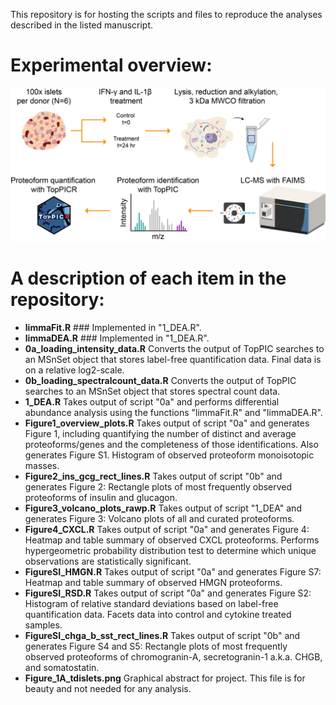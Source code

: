 This repository is for hosting the scripts and files to reproduce the analyses described in the listed manuscript.

# Experimental overview:
![alt text](https://github.com/ashleyives/top_down_islets_cytokine/blob/main/Figure_1A_tdislets.png "Logo Title Text 1")

# A description of each item in the repository: 
- **limmaFit.R** ### Implemented in "1_DEA.R".
- **limmaDEA.R** ### Implemented in "1_DEA.R".
- **0a_loading_intensity_data.R** Converts the output of TopPIC searches to an MSnSet object that stores label-free quantification data. Final data is on a relative log2-scale.
- **0b_loading_spectralcount_data.R** Converts the output of TopPIC searches to an MSnSet object that stores spectral count data. 
- **1_DEA.R** Takes output of script "0a" and performs differential abundance analysis using the functions "limmaFit.R" and "limmaDEA.R". 
- **Figure1_overview_plots.R** Takes output of script "0a" and generates Figure 1, including quantifying the number of distinct and average proteoforms/genes and the completeness of those identifications. Also generates Figure S1. Histogram of observed proteoform monoisotopic masses. 
- **Figure2_ins_gcg_rect_lines.R** Takes output of script "0b" and generates Figure 2: Rectangle plots of most frequently observed proteoforms of insulin and glucagon.
- **Figure3_volcano_plots_rawp.R** Takes output of script "1_DEA" and generates Figure 3: Volcano plots of all and curated proteoforms.
- **Figure4_CXCL.R** Takes output of script "0a" and generates Figure 4: Heatmap and table summary of observed CXCL proteoforms. Performs hypergeometric probability distribution test to determine which unique observations are statistically significant.
- **FigureSI_HMGN.R** Takes output of script "0a" and generates Figure S7: Heatmap and table summary of observed HMGN proteoforms. 
- **FigureSI_RSD.R** Takes output of script "0a" and generates Figure S2: Histogram of relative standard deviations based on label-free quantification data. Facets data into control and cytokine treated samples. 
- **FigureSI_chga_b_sst_rect_lines.R** Takes output of script "0b" and generates Figure S4 and S5: Rectangle plots of most frequently observed proteoforms of chromogranin-A, secretogranin-1 a.k.a. CHGB, and somatostatin.
- **Figure_1A_tdislets.png** Graphical abstract for project. This file is for beauty and not needed for any analysis. 



